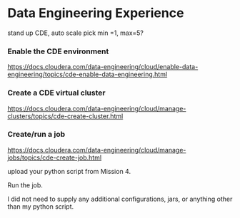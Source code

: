 # Data Engineering Experience

stand up CDE, auto scale pick min =1, max=5?

### Enable the CDE environment
https://docs.cloudera.com/data-engineering/cloud/enable-data-engineering/topics/cde-enable-data-engineering.html

### Create a CDE virtual cluster
https://docs.cloudera.com/data-engineering/cloud/manage-clusters/topics/cde-create-cluster.html

### Create/run a job
https://docs.cloudera.com/data-engineering/cloud/manage-jobs/topics/cde-create-job.html

upload your python script from Mission 4.

Run the job.


I did not need to supply any additional configurations, jars, or anything other than my python script.
